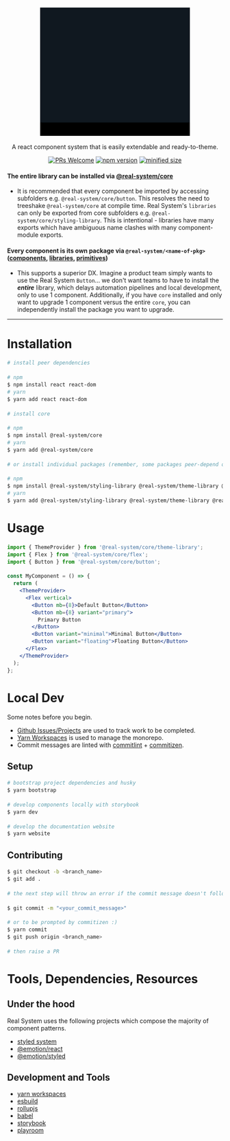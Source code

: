 <p align="center">
<img src="assets/animated-logo.gif" width="350px"  />
</p>
<p align="center">A react component system that is easily extendable and ready-to-theme.</p>
<p align="center">
<a href="http://makeapullrequest.com"><img src="https://img.shields.io/badge/PRs-welcome-brightgreen.svg?style=flat-square" alt="PRs Welcome" /></a>
<a href="https://www.npmjs.com/package/@real-system/core"><img src="https://badgen.net/npm/v/@real-system/core?label=@realsystem/core&color=blue" alt="npm version" height="18"/></a>
<a href="https://www.npmjs.com/package/@real-system/core"><img src="https://badgen.net/bundlephobia/min/@real-system/core" alt="minified size" height="18"/></a>
</p>

#### **The entire library can be installed via [@real-system/core](packages/core)**

- It is recommended that every component be imported by accessing subfolders e.g. `@real-system/core/button`. This resolves the need to treeshake `@real-system/core` at compile time. Real System's `libraries` can only be exported from core subfolders e.g. `@real-system/core/styling-library`. This is intentional - libraries have many exports which have ambiguous name clashes with many component-module exports.

#### **Every component is its own package via `@real-system/<name-of-pkg>`** ([components](packages/components), [libraries](packages/libraries), [primitives](packages/primitives))

- This supports a superior DX. Imagine a product team simply wants to use the Real System `Button`... we don't want teams to have to install the **_entire_** library, which delays automation pipelines and local development, only to use 1 component. Additionally, if you have `core` installed and only want to upgrade 1 component versus the entire `core`, you can independently install the package you want to upgrade.

<hr />

# Installation

```bash
# install peer dependencies

# npm
$ npm install react react-dom
# yarn
$ yarn add react react-dom

# install core

# npm
$ npm install @real-system/core
# yarn
$ yarn add @real-system/core

# or install individual packages (remember, some packages peer-depend on other real system packages)

# npm
$ npm install @real-system/styling-library @real-system/theme-library @real-system/utils-library @real-system/button
# yarn
$ yarn add @real-system/styling-library @real-system/theme-library @real-system/utils-library @real-system/button
```

# Usage

```jsx
import { ThemeProvider } from '@real-system/core/theme-library';
import { Flex } from '@real-system/core/flex';
import { Button } from '@real-system/core/button';

const MyComponent = () => {
  return (
    <ThemeProvider>
      <Flex vertical>
        <Button mb={8}>Default Button</Button>
        <Button mb={8} variant="primary">
          Primary Button
        </Button>
        <Button variant="minimal">Minimal Button</Button>
        <Button variant="floating">Floating Button</Button>
      </Flex>
    </ThemeProvider>
  );
};
```

# Local Dev

Some notes before you begin.

- [Github Issues/Projects](https://github.com/bigwoof91/real-system/issues) are used to track work to be completed.
- [Yarn Workspaces](https://yarnpkg.com/features/workspaces) is used to manage the monorepo.
- Commit messages are linted with [commitlint](https://commitlint.js.org/#/) + [commitizen](https://commitizen-tools.github.io/commitizen/).

## Setup

```bash
# bootstrap project dependencies and husky
$ yarn bootstrap

# develop components locally with storybook
$ yarn dev

# develop the documentation website
$ yarn website
```

## Contributing

```bash
$ git checkout -b <branch_name>
$ git add .

# the next step will throw an error if the commit message doesn't follow conventional-changelog standards: https://github.com/conventional-changelog/commitlint/tree/master/@commitlint/config-conventional

$ git commit -m "<your_commit_message>"

# or to be prompted by commitizen :)
$ yarn commit
$ git push origin <branch_name>

# then raise a PR
```

# Tools, Dependencies, Resources

## Under the hood

Real System uses the following projects which compose the majority of component patterns.

- [styled system](https://styled-system.com/)
- [@emotion/react](https://emotion.sh/docs/@emotion/react)
- [@emotion/styled](https://emotion.sh/docs/@emotion/styled)

## Development and Tools

- [yarn workspaces](https://yarnpkg.com/features/workspaces)
- [esbuild](https://esbuild.github.io/)
- [rollupjs](https://rollupjs.org/guide/en/)
- [babel](https://babeljs.io/)
- [storybook](https://storybook.js.org/)
- [playroom](https://github.com/seek-oss/playroom)
